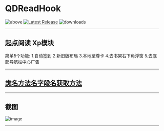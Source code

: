 # QDReadHook

![above](https://img.shields.io/badge/Android-7.0%20or%20above-brightgreen.svg)
[![Latest Release](https://img.shields.io/github/release/xihan123/QDReadHook.svg)](../../releases)
![downloads](https://img.shields.io/github/downloads/xihan123/QDReadHook/total)

---

## 起点阅读 Xp模块

简单5个功能:
1.自动签到
2.新旧版布局
3.本地至尊卡
4.去书架右下角浮窗
5.去底部导航栏中心广告

---

## [类名方法名字段名获取方法](#Tutorial.md)

---

## 截图

![image](https://github.com/xihan123/QDReadHook/blob/master/Screenshots/1.jpg?raw=true)

---
